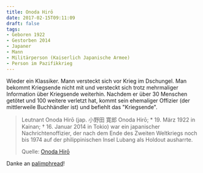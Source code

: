```yaml
---
title: Onoda Hirō
date: 2017-02-15T09:11:09
draft: false
tags:
- Geboren 1922
- Gestorben 2014
- Japaner
- Mann
- Militärperson (Kaiserlich Japanische Armee)
- Person im Pazifikkrieg
---
```


Wieder ein Klassiker. Mann versteckt sich vor Krieg im Dschungel. Man
bekommt Kriegsende nicht mit und versteckt sich trotz mehrmaliger
Information über Kriegsende weiterhin. Nachdem er über 30 Menschen getötet
und 100 weitere verletzt hat, kommt sein ehemaliger Offizier (der
mittlerweile Buchhändler ist) und befiehlt das "Kriegsende".

> Leutnant Onoda Hirō (jap. 小野田 寛郎 Onoda Hirō; * 19. März 1922 in
> Kainan; † 16. Januar 2014 in Tokio) war ein japanischer
> Nachrichtenoffizier, der nach dem Ende des Zweiten Weltkriegs noch bis
> 1974 auf der philippinischen Insel Lubang als Holdout ausharrte.
>
> Quelle: [Onoda Hirō](https://de.m.wikipedia.org/wiki/Onoda_Hirō)

Danke an [palimphread](https://twitter.com/palimphread)!
